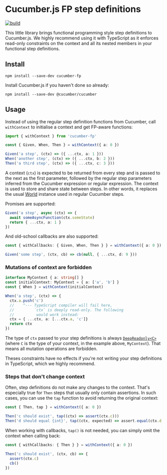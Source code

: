 # Cucumber.js FP step definitions

[![build](https://github.com/jbpros/cucumber-fp/workflows/build/badge.svg)](https://github.com/jbpros/cucumber-fp/actions?query=workflow%3Abuild)

This little library brings functional programming style step definitions to Cucumber.js. We highly recommend using it with TypeScript as it enforces read-only constraints on the context and all its nested members in your functional step definitions.

## Install

    npm install --save-dev cucumber-fp

Install Cucumber.js if you haven't done so already:

    npm install --save-dev @cucumber/cucumber

## Usage

Instead of using the regular step definition functions from Cucumber, call `withContext` to initialise a context and get FP-aware functions:

```typescript
import { withContext } from 'cucumber-fp'

const { Given, When, Then } = withContext({ a: 0 })

Given('a step', (ctx) => ({ ...ctx, a: 1 }))
When('another step', (ctx) => ({ ...ctx, b: 2 }))
Then('a third step', (ctx) => ({ ...ctx, c: 3 }))
```

A context (`ctx`) is expected to be returned from every step and is passed to the next as the first parameter, followed by the regular step parameters inferred from the Cucumber expression or regular expression. The context is used to store and share state between steps. In other words, it replaces the usual [World](https://github.com/cucumber/cucumber-js/blob/master/docs/support_files/world.md) instance used in regular Cucumber steps.

Promises are supported:

```typescript
Given('a step', async (ctx) => {
  await someAsyncFunction(ctx.someState)
  return { ...ctx, a: 1 }
})
```

And old-school callbacks are also supported:

```typescript
const { withCallbacks: { Given, When, Then } } = withContext({ a: 0 })

Given('some step', (ctx, cb) => cb(null, { ...ctx, d: 9 }))
```

### Mutations of context are forbidden

```typescript
interface MyContext { a: string[] }
const initialContext: MyContext = { a: ['a', 'b'] }
const { When } = withContext(initialContext)

When('a step', (ctx) => {
  ctx.a.push('c')
  //    ^--- TypeScript compiler will fail here,
  //         `ctx` is deeply read-only. The following
  //          would work instead:
  ctx = { ...ctx, a: [...ctx.a, 'c']}
  return ctx
})
```

The type of `ctx` passed to your step definitions is always [`DeepReadonly<C>`](https://github.com/krzkaczor/ts-essentials#Deep-wrapper-types) (where `C` is the type of your context, in the example above, `MyContext`). That means all mutation operations are forbidden.

Theses constraints have no effects if you're not writing your step definitions in TypeScript, which we highly recommend.

### Steps that don't change context

Often, step definitions do not make any changes to the context. That's especially true for `Then` steps that usually only contain assertions. In such cases, you can use the `tap` function to avoid returning the original context:

```typescript
const { Then, tap } = withContext({ a: 0 })

Then('c should exist', tap((ctx) => assert(ctx.c)))
Then('d should equal {int}', tap((ctx, expected) => assert.equal(ctx.d, expected)))
```

When working with callbacks, `tap()` is not needed, you can simply omit the context when calling back:

```typescript
const { withCallbacks: { Then } } = withContext({ a: 0 })

Then('c should exist', (ctx, cb) => {
  assert(ctx.c)
  cb()
})
```
